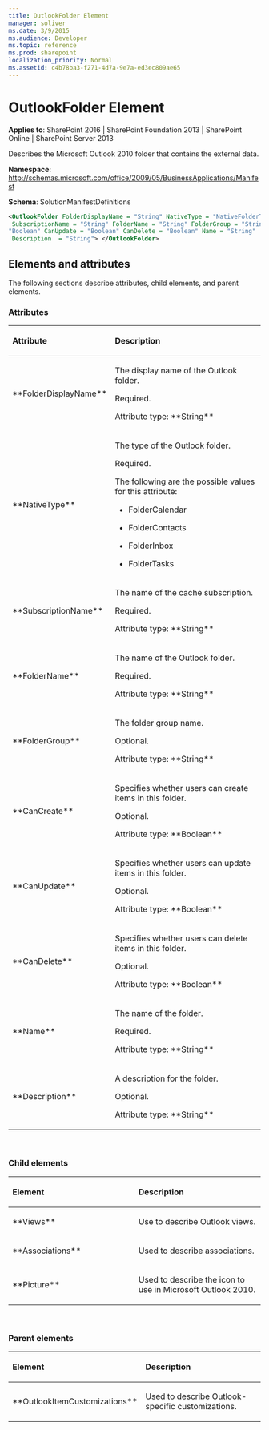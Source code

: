 ```yaml
---
title: OutlookFolder Element
manager: soliver
ms.date: 3/9/2015
ms.audience: Developer
ms.topic: reference
ms.prod: sharepoint
localization_priority: Normal
ms.assetid: c4b78ba3-f271-4d7a-9e7a-ed3ec809ae65
---
```


# OutlookFolder Element

**Applies to**: SharePoint 2016 | SharePoint Foundation 2013 | SharePoint Online | SharePoint Server 2013

Describes the Microsoft Outlook 2010 folder that contains the external data.

**Namespace**: http://schemas.microsoft.com/office/2009/05/BusinessApplications/Manifest

**Schema**: SolutionManifestDefinitions

```XML
<OutlookFolder FolderDisplayName = "String" NativeType = "NativeFolderType"
 SubscriptionName = "String" FolderName = "String" FolderGroup = "String" CanCreate = 
"Boolean" CanUpdate = "Boolean" CanDelete = "Boolean" Name = "String"
 Description  = "String"> </OutlookFolder>
```

## Elements and attributes

The following sections describe attributes, child elements, and parent elements.

### Attributes

<table>
<colgroup>
<col width="20%" />
<col width="80%" />
</colgroup>
<thead>
<tr class="header">
<th align="left"><p>Attribute</p></th>
<th align="left"><p>Description</p></th>
</tr>
</thead>
<tbody>
<tr class="odd">
<td align="left"><p>**FolderDisplayName**</p></td>
<td align="left"><p>The display name of the Outlook folder.</p>
<p>Required.</p>
<p>Attribute type: **String**</p></td>
</tr>
<tr class="even">
<td align="left"><p>**NativeType**</p></td>
<td align="left"><p>The type of the Outlook folder.</p>
<p>Required.</p>
<p>The following are the possible values for this attribute:</p>
<ul>
<li><p>FolderCalendar</p></li>
<li><p>FolderContacts</p></li>
<li><p>FolderInbox</p></li>
<li><p>FolderTasks</p></li>
</ul></td>
</tr>
<tr class="odd">
<td align="left"><p>**SubscriptionName**</p></td>
<td align="left"><p>The name of the cache subscription.</p>
<p>Required.</p>
<p>Attribute type: **String**</p></td>
</tr>
<tr class="even">
<td align="left"><p>**FolderName**</p></td>
<td align="left"><p>The name of the Outlook folder.</p>
<p>Required.</p>
<p>Attribute type: **String**</p></td>
</tr>
<tr class="odd">
<td align="left"><p>**FolderGroup**</p></td>
<td align="left"><p>The folder group name.</p>
<p>Optional.</p>
<p>Attribute type: **String**</p></td>
</tr>
<tr class="even">
<td align="left"><p>**CanCreate**</p></td>
<td align="left"><p>Specifies whether users can create items in this folder.</p>
<p>Optional.</p>
<p>Attribute type: **Boolean**</p></td>
</tr>
<tr class="odd">
<td align="left"><p>**CanUpdate**</p></td>
<td align="left"><p>Specifies whether users can update items in this folder.</p>
<p>Optional.</p>
<p>Attribute type: **Boolean**</p></td>
</tr>
<tr class="even">
<td align="left"><p>**CanDelete**</p></td>
<td align="left"><p>Specifies whether users can delete items in this folder.</p>
<p>Optional.</p>
<p>Attribute type: **Boolean**</p></td>
</tr>
<tr class="odd">
<td align="left"><p>**Name**</p></td>
<td align="left"><p>The name of the folder.</p>
<p>Required.</p>
<p>Attribute type: **String**</p></td>
</tr>
<tr class="even">
<td align="left"><p>**Description**</p></td>
<td align="left"><p>A description for the folder.</p>
<p>Optional.</p>
<p>Attribute type: **String**</p></td>
</tr>
</tbody>
</table>

<br/>

### Child elements

<table>
<colgroup>
<col width="50%" />
<col width="50%" />
</colgroup>
<thead>
<tr class="header">
<th align="left"><p>Element</p></th>
<th align="left"><p>Description</p></th>
</tr>
</thead>
<tbody>
<tr class="odd">
<td align="left"><p>**Views**</p></td>
<td align="left"><p>Use to describe Outlook views.</p></td>
</tr>
<tr class="even">
<td align="left"><p>**Associations**</p></td>
<td align="left"><p>Used to describe associations.</p></td>
</tr>
<tr class="odd">
<td align="left"><p>**Picture**</p></td>
<td align="left"><p>Used to describe the icon to use in Microsoft Outlook 2010.</p></td>
</tr>
</tbody>
</table>

<br/>

### Parent elements

<table>
<colgroup>
<col width="50%" />
<col width="50%" />
</colgroup>
<thead>
<tr class="header">
<th align="left"><p>Element</p></th>
<th align="left"><p>Description</p></th>
</tr>
</thead>
<tbody>
<tr class="odd">
<td align="left"><p>**OutlookItemCustomizations**</p></td>
<td align="left"><p>Used to describe Outlook-specific customizations.</p></td>
</tr>
</tbody>
</table>

<br/>

<br/>








